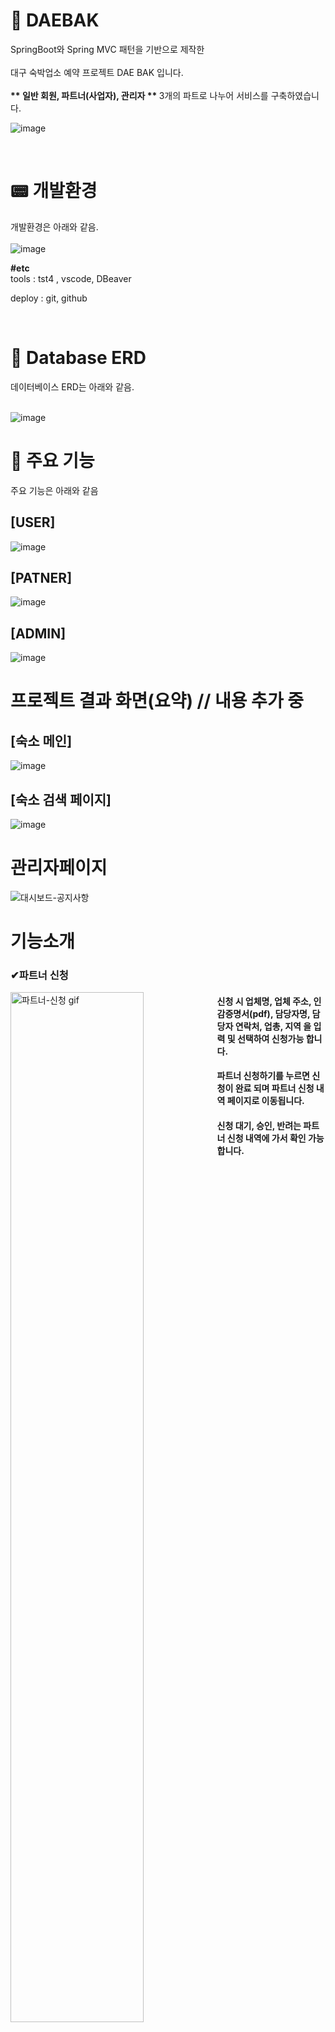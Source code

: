   # 📕 DAEBAK
SpringBoot와 Spring MVC 패턴을 기반으로 제작한 <br><br>
대구 숙박업소 예약 프로젝트 DAE BAK 입니다. <br><br>
<b> ** 일반 회원, 파트너(사업자), 관리자 ** </b> 3개의 파트로 나누어 서비스를 구축하였습니다.

![image](https://github.com/taeyoung0504/leisure_project1/assets/128016593/a6d6e8dd-5efa-4663-8a34-31f7328b2e49)

<br>



# 📟 개발환경


개발환경은 아래와 같음. <br><br>
![image](https://github.com/taeyoung0504/leisure_project1/assets/128016593/8d6486eb-9021-436f-89d2-0512d0c56548)

<strong>#etc </strong> <br>
tools : tst4 ,  vscode, DBeaver <br>

deploy : git, github <br>



<br>

# 📃 Database ERD

데이터베이스 ERD는 아래와 같음. <br><br>

![image](https://github.com/taeyoung0504/leisure_project1/assets/128016593/c578332a-64fd-4d76-be1c-8084d350abf9)


   
   
# 👊 주요 기능

주요 기능은 아래와 같음 <br>

## [USER]

![image](https://github.com/taeyoung0504/leisure_project1/assets/128016593/56b09792-16f1-4c22-91de-8dacac5afd02)


## [PATNER]

![image](https://github.com/taeyoung0504/leisure_project1/assets/128016593/75aa0fc8-6f57-4f30-b5c4-75fb1aec0115)


## [ADMIN]

![image](https://github.com/taeyoung0504/leisure_project1/assets/128016593/10e1ade4-b17f-4fcf-a083-7c3a9175d7e8)


# 프로젝트 결과 화면(요약) // 내용 추가 중

## [숙소 메인]

![image](https://github.com/taeyoung0504/leisure_project1/assets/128016593/87a4e188-deb3-45f6-a61e-6b6a575d17cf)

## [숙소 검색 페이지]

![image](https://github.com/taeyoung0504/leisure_project1/assets/128016593/64b0c0e1-e507-4e5a-b45c-adda6bb398c1)



# 관리자페이지


![대시보드-공지사항](https://github.com/taeyoung0504/leisure_project1/assets/132328765/fe151985-105e-4b00-beb9-97ec5ada90f5)



# 기능소개



### ✔파트너 신청

<img src="https://github.com/taeyoung0504/leisure_project1/assets/118175453/5b86d5b2-fd1b-49a6-bb92-4fa965c618f0" alt="파트너-신청 gif" width="65%" align="left"/>

#### 신청 시 업체명, 업체 주소, 인감증명서(pdf), 담당자명, 담당자 연락처, 업총, 지역 을 입력 및 선택하여 신청가능 합니다.
#### 파트너 신청하기를 누르면 신청이 완료 되며 파트너 신청 내역 페이지로 이동됩니다.
#### 신청 대기, 승인, 반려는 파트너 신청 내역에 가서 확인 가능합니다.

<br clear="both"/>
<br>

### ✔숙박업소 등록

<img src="https://github.com/taeyoung0504/leisure_project1/assets/118175453/fefc4b28-cad2-4bb2-b17d-7db3b82de50a" alt="파트너-신청 gif" width="65%" align="left"/>

#### 신청상태가 승인되면 숙박업소를 등록할 수 있습니다.
#### *(별표기호) 가 표시되어 있는 항목만이 작성 가능합니다.

<br clear="both"/>
<br>

### ✔상품(객실) 등록

<img src="https://github.com/taeyoung0504/leisure_project1/assets/118175453/a4a65d46-8a63-4c1b-82b6-03015c045aea" alt="파트너-신청 gif" width="65%" align="left"/>

#### 숙박업소를 등록하면 상품(객실)을 등록할 수 있습니다.
#### 등록시 이미지는 최대 5개 등록이 가능합니다.
#### 확인 버튼을 누르면 아래에서 등록한 상품(객실)을 확인할 수 있습니다.

<br clear="both"/>
<br>

### ✔상품(객실) 수정

<img src="https://github.com/taeyoung0504/leisure_project1/assets/118175453/5b16b64b-cb1e-4d63-936a-81e17d580540" alt="파트너-신청 gif" width="65%" align="left"/>

#### 수정 시 현재 선택한 이미지를 기준으로 슬라이드가 동작합니다.
#### 초기화를 누르면 새로 입력했던 값들은 사라집니다.

<br clear="both"/>
<br>

### ✔숙박업소, 상품(객실) 삭제

<img src="https://github.com/taeyoung0504/leisure_project1/assets/118175453/27e0807a-3a65-4ac8-b7b4-5e8ee644fd9e" alt="파트너-신청 gif" width="65%" align="left"/>

#### 삭제 버튼을 누르면 알림창이 나오며 확인 여부를 묻습니다.
#### 취소를 누르면 이벤트가 취소되며 확인을 누를 시 숙박업소, 상품(객실)이 삭제 됩니다.

<br clear="both"/>

